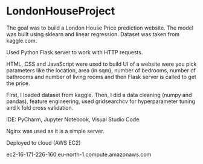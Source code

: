 # LondonHouseProject

The goal was to build a London House Price prediction website. The model was built using sklearn and linear regression. Dataset was taken from kaggle.com. 

Used Python Flask server to work with HTTP requests.

HTML, CSS and JavaScript were used to build UI of a website were you pick parameters like the location, area (in sqm), number of bedrooms, number of bathrooms and number of living rooms and then Flask server is called to get the price.

First, I loaded dataset from kaggle. Then, I did a data cleaning (numpy and pandas), feature engineering, used gridsearchcv for hyperparameter tuning and k fold cross validation.

IDE: PyCharm, Jupyter Notebook, Visual Studio Code.

Nginx was used as it is a simple server.

Deployed to cloud (AWS EC2)

ec2-16-171-226-160.eu-north-1.compute.amazonaws.com
